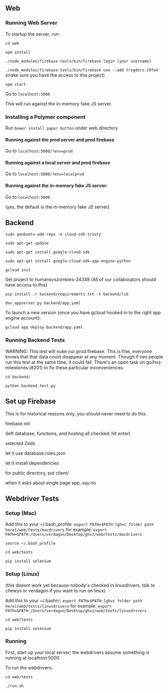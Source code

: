 
## Web

### Running Web Server

To startup the server, run:

`cd web`

`npm install` 

`./node_modules/firebase-tools/bin/firebase login [your username]`

`./node_modules/firebase-tools/bin/firebase use --add trogdors-29fa4` (make sure you have the access to this project)

`npm start`

Go to `localhost:5000`

This will run against the in-memory fake JS server.

### Installing a Polymer component

Run `bower install paper-button` under web directory

#### Running against the prod server and prod firebase

Go to `localhost:5000/?env=prod`

#### Running against a local server and prod firebase

Go to `localhost:5000/?env=localprod`

#### Running against the in-memory fake JS server:

Go to `localhost:5000`

(yes, the default is the in-memory fake JS server)


## Backend

`sudo goobuntu-add-repo -e cloud-sdk-trusty`

`sudo apt-get update`

`sudo apt-get install google-cloud-sdk`

`sudo apt-get install google-cloud-sdk-app-engine-python`

`gcloud init`

Set project to humansvszombies-24348 (All of our collaborators should have access to this)

`pip install -r backend/requirements.txt -t backend/lib`

`dev_appserver.py backend/app.yaml`

To launch a new version (once you have gcloud hooked in to the right app engine account):

`gcloud app deploy backend/app.yaml`

### Running Backend Tests

WARNING: This test will nuke our prod firebase. This is fine, everyone knows that that data could disappear at any moment. Though if two people run this test at the same time, it could fail. There's an open task on go/hvz-milestones (#201) to fix these particular inconveniences.

`cd backend/`

`python backend_test.py`


## Set up Firebase

This is for historical reasons only, you should never need to do this.

firebase init

(left database, functions, and hosting all checked, hit enter)

selected Zeds

let it use database.rules.json

let it install dependencies

for public directory, put client/

when it asks about single page app, say no


## Webdriver Tests

### Setup (Mac)

Add this to your ~/.bash_profile: `export PATH=$PATH:[ghvz folder path here]/web/tests/macdrivers` for example: `export PATH=$PATH:/Users/verdagon/Desktop/ghvz/web/tests/macdrivers`

`source ~/.bash_profile`

`cd web/tests`

`pip install selenium`

### Setup (Linux)

(this doesnt work yet because nobody's checked in linuxdrivers, talk to chewys or verdagon if you want to run on linux)

Add this to your ~/.bashrc: `export PATH=$PATH:[ghvz folder path here]/web/tests/linuxdrivers` for example: `export PATH=$PATH:/Users/verdagon/Desktop/ghvz/web/tests/linuxdrivers`

`cd web/tests`

`pip install selenium`

### Running

First, start up your local server; the webdrivers assume something is running at localhost:5000

To run the webdrivers:

`cd web/tests`

`./run.sh`
